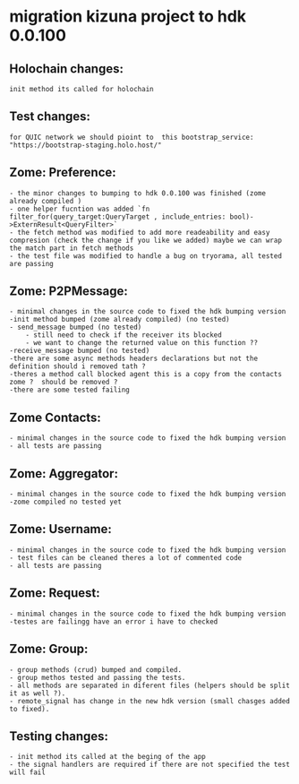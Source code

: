 # migration kizuna project to hdk 0.0.100

## Holochain changes:
    init method its called for holochain 
## Test changes:
    for QUIC network we should pioint to  this bootstrap_service: "https://bootstrap-staging.holo.host/"



## Zome: Preference:
    - the minor changes to bumping to hdk 0.0.100 was finished (zome already compiled )    
    - one helper fucntion was added `fn filter_for(query_target:QueryTarget , include_entries: bool)->ExternResult<QueryFilter>`
    - the fetch method was modified to add more readeability and easy compresion (check the change if you like we added) maybe we can wrap the match part in fetch methods
    - the test file was modified to handle a bug on tryorama, all tested are passing 

## Zome: P2PMessage:

    - minimal changes in the source code to fixed the hdk bumping version
    -init method bumped (zome already compiled) (no tested)
    - send_message bumped (no tested)
        - still need to check if the receiver its blocked 
        - we want to change the returned value on this function ?? 
    -receive_message bumped (no tested)    
    -there are some async methods headers declarations but not the definition should i removed tath ?
    -theres a method call blocked agent this is a copy from the contacts zome ?  should be removed ? 
    -there are some tested failing 

 ## Zome Contacts: 
    - minimal changes in the source code to fixed the hdk bumping version   
    - all tests are passing
    
## Zome: Aggregator:
    - minimal changes in the source code to fixed the hdk bumping version   
    -zome compiled no tested yet

## Zome: Username:
    - minimal changes in the source code to fixed the hdk bumping version   
    - test files can be cleaned theres a lot of commented code 
    - all tests are passing
    

## Zome: Request:
    - minimal changes in the source code to fixed the hdk bumping version   
    -testes are failingg have an error i have to checked 

## Zome: Group:
    - group methods (crud) bumped and compiled.
    - group methos tested and passing the tests.
    - all methods are separated in diferent files (helpers should be split it as well ?).
    - remote_signal has change in the new hdk version (small chasges added to fixed).




## Testing changes:
    - init method its called at the beging of the app     
    - the signal handlers are required if there are not specified the test will fail 


        


